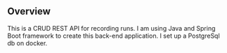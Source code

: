 ## Overview
This is a CRUD REST API for recording runs. I am using Java and Spring Boot framework to create this back-end application. I set up a PostgreSql db on docker.
